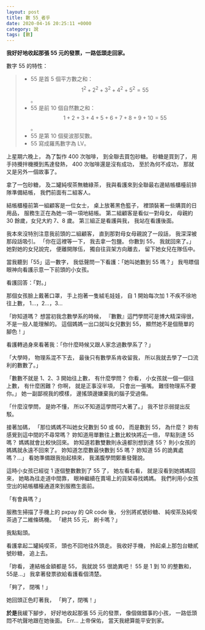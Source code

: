 ```yaml
---
layout: post
title: 數 55_者乎
date: 2020-04-16 20:25:11 +0000
category: 說
tags: [數]
---
```


**我好好地收起那張 55 元的發票，一路低頭走回家。**

數字 55 的特性：
>- 55 是首 5 個平方數之和：$$1^2+2^2+3^2+4^2+5^2=55$$。
>- 55 是前 10 個自然數之和：$$1+2+3+4+5+6+7+8+9+10=55$$。
>- 55 是第 10 個斐波那契數。
>- 55 寫成羅馬數字為 LV。

<!--more-->

上星期六晚上，
為了製作 400 次咖啡，
到全聯去買包砂糖。
砂糖是買到了，
用手持攪拌機攪到馬達發熱，
400 次咖啡還是沒有成功，
至於為何不成功，
那就又是另外一個故事了。

拿了一包砂糖，
及二罐純喫茶無糖綠茶，
我與看護來到全聯最右邊結帳櫃檯前排隊準備結帳，
我們前面有二組客人。

結帳櫃檯前第一組顧客是一位女士，
桌上放著黑色籃子，
裡頭裝著一些購買的日用品，
服務生正在為她一項一項地結帳。
第二組顧客是看似一對母女，
母親約 30 餘歲，女兒大約 7、8 歲。
第三組正是看護與我，
我站在看護後面。

我本來沒特別注意我前頭的二組顧客，
直到那對母女母親說了一段話，
我深深被那段話吸引。
「你在這裡等一下，
我去拿一包鹽。
你數到 55，
我就回來了。」
她對她的女兒說完，
便離開隊伍，
獨自往貨架方向離去，
留下她女兒在隊伍中。

當我聽到「55」這一數字，
我低聲問一下看護：「她叫她數到 55 嗎？」
我甩瞟個眼神向看護示意一下前頭的小女孩。

看護回答：「對。」

那個女孩臉上戴著口罩，
手上抱著一隻絨毛娃娃，
自 1 開始每次加 1 不疾不徐地往上數，
1...，2...，3...

「妳知道嗎？
想當初我念數學系的時候，
『數數』這門學問可是博大精深得很，
不是一般人能理解的。
這個媽媽一出口就叫女兒數到 55，
顯然她不是個簡單的腳色！」

看護轉過身來看著我：「你什麼時候又跟人家念過數學系了？」

「大學時，
物理系混不下去，
最後只有數學系肯收留我，
所以我就去學了一口流利的數數了。」

「數數不就是 1、2、3 開始往上數，
有什麼學問？
你看，
小女孩就一個一個往上數，
有什麼困難？
你啊，
就是正事沒半項，
只會出一張嘴。
難怪物理系不要你。」
她一副鄙視我的模樣，
邊搖頭邊嫌棄我的腦子受過傷。

「什麼沒學問，
是妳不懂，
所以不知道這學問可大著了。」
我不甘示弱提出反駁。

接著加碼，
「那位媽媽不叫她女兒數到 50 或 60，
而是數到 55，
為什麼？
妳有感覺到這中間的不尋常嗎？
妳知道用單數往上數比較快將近一倍，
早點到達 55 嗎？
媽媽就會比較快回來。
妳知道若數雙數則永遠都別想到達 55？
則小女孩的媽媽就永遠不回來了。
妳知道怎麼數最快數到 55 嗎？
妳知道 55 的詭異處嗎？...」
看她準備跟我抬起槓來，
我滿腹學問鄭重發聲說。

這時小女孩已經從 1 逐個整數數到了 55 了，
她左看右看，
就是沒看到她媽媽回來，
她略為往走道中間靠，
眼神繼續在賣場上的貨架尋找媽媽。
我們利用小女孩空出的結帳櫃檯通道來到服務生面前。

「有會員嗎？」

服務生掃描了手機上的 pxpay 的 QR code 後，
分別將貳號砂糖、
純喫茶及純喫茶過了二維條碼機。
「總共 55 元，
刷卡嗎？」

我點點頭。

看護拿起二罐純喫茶，
頭也不回地往外頭走。
我收好手機，
拎起桌上那包台糖貳號砂糖，
追上去。

「妳看，
連結帳金額都是 55，
我就說 55 很詭異吧！
55 是 1 到 10 的整數和，
55是...」
我拿著發票欲給看護看個清楚。

「夠了，
閉嘴！」

她回頭正色盯著我，
「夠了，閉嘴！」

**於是**我緩下腳步，
好好地收起那張 55 元的發票，
像個做錯事的小孩，
一路低頭悶不吭聲地跟在她後面。
Err...
上帝保佑，
當天我總算能平安到家。

